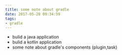 ```yaml
---
title: some note about gradle
date: 2017-05-28 09:34:59
tags:
- gradle
---
```


* bulid a java application
* bulid a kotlin application
* some note about gradle's components (plugin,task)
